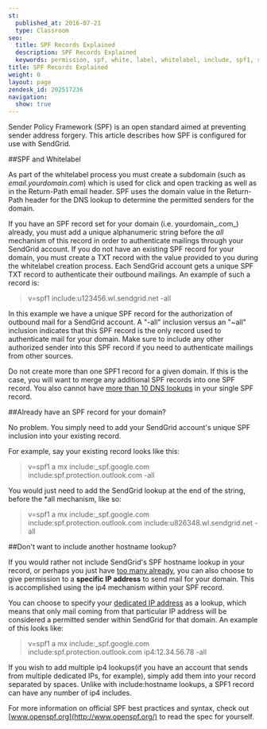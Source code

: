 ```yaml
---
st:
  published_at: 2016-07-21
  type: Classroom
seo:
  title: SPF Records Explained
  description: SPF Records Explained
  keywords: permission, spf, white, label, whitelabel, include, spf1, spf2, return, path, ~all, -all, +all, sender, permitted, forgery, spoofing, spoof, fail, failed, validation, validate
title: SPF Records Explained
weight: 0
layout: page
zendesk_id: 202517236
navigation:
  show: true
---
```


Sender Policy Framework (SPF) is an open standard aimed at preventing sender address forgery. This article describes how SPF is configured for use with SendGrid.

##SPF and Whitelabel

As part of the whitelabel process you must create a subdomain (such as _email.yourdomain.com_) which is used for click and open tracking as well as in the Return-Path email header. SPF uses the domain value in the Return-Path header for the DNS lookup to determine the permitted senders for the domain. 

If you have an SPF record set for your domain (i.e. yourdomain_.com_) already, you must add a unique alphanumeric string before the _all_ mechanism of this record in order to authenticate mailings through your SendGrid account. If you do not have an existing SPF record for your domain, you must create a TXT record with the value provided to you during the whitelabel creation process. Each SendGrid account gets a unique SPF TXT record to authenticate their outbound mailings. An example of such a record is:

>v=spf1 include:u123456.wl.sendgrid.net -all

In this example we have a unique SPF record for the authorization of outbound mail for a SendGrid account. A "-all" inclusion versus an "~all" inclusion indicates that this SPF record is the only record used to authenticate mail for your domain. Make sure to include any other authorized sender into this SPF record if you need to authenticate mailings from other sources.

Do not create more than one SPF1 record for a given domain. If this is the case, you will want to merge any additional SPF records into one SPF record. You also cannot have [more than 10 DNS lookups]({{root_url}}/Classroom/Deliver/Sender_Authentication/spf_dont_exceed_ten_dns_lookups.html) in your single SPF record.

 

##Already have an SPF record for your domain?

No problem. You simply need to add your SendGrid account's unique SPF inclusion into your existing record. 

For example, say your existing record looks like this: 

>v=spf1 a mx include:\_spf.google.com include:spf.protection.outlook.com -all

You would just need to add the SendGrid lookup at the end of the string, before the \*all mechanism, like so:

>v=spf1 a mx include:\_spf.google.com include:spf.protection.outlook.com include:u826348.wl.sendgrid.net -all

 

##Don't want to include another hostname lookup?

If you would rather not include SendGrid's SPF hostname lookup in your record, or perhaps you just have [too many already]({{root_url}}/Classroom/Deliver/Sender_Authentication/spf_dont_exceed_ten_dns_lookups.html), you can also choose to give permission to a **specific IP address** to send mail for your domain. This is accomplished using the ip4 mechanism within your SPF record.

You can choose to specify your [dedicated IP address]({{root_url}}/Classroom/Basics/Account/what_is_my_sending_originating_ip_address_with_sendgrid.html) as a lookup, which means that only mail coming from that particular IP address will be considered a permitted sender within SendGrid for that domain. An example of this looks like: 

>v=spf1 a mx include:\_spf.google.com include:spf.protection.outlook.com ip4:12.34.56.78 -all

If you wish to add multiple ip4 lookups(if you have an account that sends from multiple dedicated IPs, for example), simply add them into your record separated by spaces. Unlike with include:hostname lookups, a SPF1 record can have any number of ip4 includes.

 
For more information on official SPF best practices and syntax, check out [www.openspf.org](http://www.openspf.org/) to read the spec for yourself.
